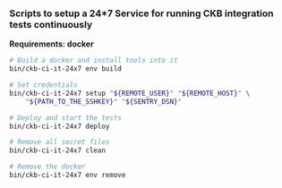### Scripts to setup a 24\*7 Service for running CKB integration tests continuously

**Requirements: docker**

```bash
# Build a docker and install tools into it
bin/ckb-ci-it-24x7 env build

# Set credentials
bin/ckb-ci-it-24x7 setup "${REMOTE_USER}" "${REMOTE_HOST}" \
    "${PATH_TO_THE_SSHKEY}" "${SENTRY_DSN}"

# Deploy and start the tests
bin/ckb-ci-it-24x7 deploy

# Remove all secret files
bin/ckb-ci-it-24x7 clean

# Remove the docker
bin/ckb-ci-it-24x7 env remove
```
